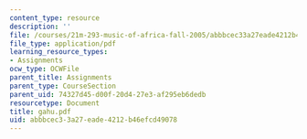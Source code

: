 ```yaml
---
content_type: resource
description: ''
file: /courses/21m-293-music-of-africa-fall-2005/abbbcec33a27eade4212b46efcd49078_gahu.pdf
file_type: application/pdf
learning_resource_types:
- Assignments
ocw_type: OCWFile
parent_title: Assignments
parent_type: CourseSection
parent_uid: 74327d45-d00f-20d4-27e3-af295eb6dedb
resourcetype: Document
title: gahu.pdf
uid: abbbcec3-3a27-eade-4212-b46efcd49078
---
```

